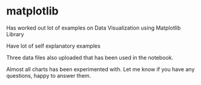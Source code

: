 # matplotlib
Has worked out lot of examples on Data Visualization using Matplotlib Library

Have lot of self explanatory examples 

Three data files also uploaded that has been used in the notebook.

Almost all charts has been experimented with. Let me know if you have any questions, happy to answer them.
